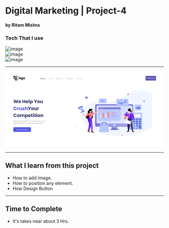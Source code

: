 # Digital Marketing | Project-4
#### by Ritam Mishra
### Tech That I use 
![image](https://img.shields.io/badge/Html%20%26%20CSS-Project--4-orange) <br>
![image](https://img.shields.io/badge/FirstTech-Html-orange)
<br>
![image](https://img.shields.io/badge/Second-css-green)
***
![image](./Thumbnail.png)
***
## What I learn from this project
- How to add Image.
- How to position any element.
- How Design Button
<hr>

## Time to Complete
- It's takes near about 3 Hrs.